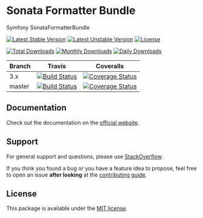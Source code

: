 # Sonata Formatter Bundle

Symfony SonataFormatterBundle

[![Latest Stable Version](https://poser.pugx.org/sonata-project/formatter-bundle/v/stable)](https://packagist.org/packages/sonata-project/formatter-bundle)
[![Latest Unstable Version](https://poser.pugx.org/sonata-project/formatter-bundle/v/unstable)](https://packagist.org/packages/sonata-project/formatter-bundle)
[![License](https://poser.pugx.org/sonata-project/formatter-bundle/license)](https://packagist.org/packages/sonata-project/formatter-bundle)

[![Total Downloads](https://poser.pugx.org/sonata-project/formatter-bundle/downloads)](https://packagist.org/packages/sonata-project/formatter-bundle)
[![Monthly Downloads](https://poser.pugx.org/sonata-project/formatter-bundle/d/monthly)](https://packagist.org/packages/sonata-project/formatter-bundle)
[![Daily Downloads](https://poser.pugx.org/sonata-project/formatter-bundle/d/daily)](https://packagist.org/packages/sonata-project/formatter-bundle)

Branch | Travis | Coveralls |
------ | ------ | --------- |
3.x   | [![Build Status][travis_stable_badge]][travis_stable_link]     | [![Coverage Status][coveralls_stable_badge]][coveralls_stable_link]     |
master | [![Build Status][travis_unstable_badge]][travis_unstable_link] | [![Coverage Status][coveralls_unstable_badge]][coveralls_unstable_link] |

## Documentation

Check out the documentation on the [official website](https://sonata-project.org/bundles/formatter).

## Support

For general support and questions, please use [StackOverflow](http://stackoverflow.com/questions/tagged/sonata).

If you think you found a bug or you have a feature idea to propose, feel free to open an issue
**after looking** at the [contributing guide](CONTRIBUTING.md).

## License

This package is available under the [MIT license](LICENSE).

[travis_stable_badge]: https://travis-ci.org/sonata-project/SonataFormatterBundle.svg?branch=3.x
[travis_stable_link]: https://travis-ci.org/sonata-project/SonataFormatterBundle
[travis_unstable_badge]: https://travis-ci.org/sonata-project/SonataFormatterBundle.svg?branch=master
[travis_unstable_link]: https://travis-ci.org/sonata-project/SonataFormatterBundle

[coveralls_stable_badge]: https://coveralls.io/repos/github/sonata-project/SonataFormatterBundle/badge.svg?branch=3.x
[coveralls_stable_link]: https://coveralls.io/github/sonata-project/SonataFormatterBundle?branch=3.x
[coveralls_unstable_badge]: https://coveralls.io/repos/github/sonata-project/SonataFormatterBundle/badge.svg?branch=master
[coveralls_unstable_link]: https://coveralls.io/github/sonata-project/SonataFormatterBundle?branch=master
